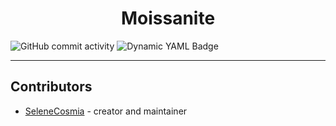 <h1 align="center">Moissanite</h1>

![GitHub commit activity](https://img.shields.io/github/commit-activity/t/SeleneCosmia/moissanite?style=flat&logo=github&label=total%20commits&color=%2398971A&link=https%3A%2F%2Fgithub.com%2FSeleneCosmia%2Fmoissanite%2Fcommits%2Fmaster%2F)
![Dynamic YAML Badge](https://img.shields.io/badge/dynamic/yaml?url=https%3A%2F%2Fraw.githubusercontent.com%2FSeleneCosmia%2Fmoissanite%2Fmaster%2Fshard.yml&query=%24.crystal&prefix=v&style=flat&logo=crystal&label=crystal&labelColor=1d2021&color=3c3836)

---

## Contributors

<!-- SeleneCosmia [<img src="https://avatars.githubusercontent.com/u/75750259" width="60px;"/><br/><sub><a href="https://github.com/SeleneCosmia">SeleneCosmia</a></sub>](https://github.com/SeleneCosmia/selenecosmia) - creator and maintainer
 <a href="https://github.com/SeleneCosmia"><img src="https://avatars.githubusercontent.com/u/75750259" alt="profile picture of github user Selene Cosmia" style="width:60px;height:60px;"></a>
    <br /><br />-->
- [SeleneCosmia](https://github.com/SeleneCosmia) - creator and maintainer
